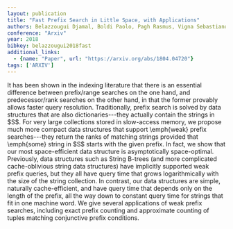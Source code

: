 ```yaml
---
layout: publication
title: "Fast Prefix Search in Little Space, with Applications"
authors: Belazzougui Djamal, Boldi Paolo, Pagh Rasmus, Vigna Sebastiano
conference: "Arxiv"
year: 2018
bibkey: belazzougui2018fast
additional_links:
  - {name: "Paper", url: "https://arxiv.org/abs/1804.04720"}
tags: ['ARXIV']
---
```

It has been shown in the indexing literature that there is an essential
difference between prefix/range searches on the one hand, and predecessor/rank
searches on the other hand, in that the former provably allows faster query
resolution. Traditionally, prefix search is solved by data structures that are
also dictionaries---they actually contain the strings in \$S\$. For very large
collections stored in slow-access memory, we propose much more compact data
structures that support \emph{weak} prefix searches---they return the ranks of
matching strings provided that \emph{some} string in \$S\$ starts with the given
prefix. In fact, we show that our most space-efficient data structure is
asymptotically space-optimal. Previously, data structures such as String B-trees
(and more complicated cache-oblivious string data structures) have implicitly
supported weak prefix queries, but they all have query time that grows
logarithmically with the size of the string collection. In contrast, our data
structures are simple, naturally cache-efficient, and have query time that
depends only on the length of the prefix, all the way down to constant query
time for strings that fit in one machine word. We give several applications of
weak prefix searches, including exact prefix counting and approximate counting
of tuples matching conjunctive prefix conditions.
